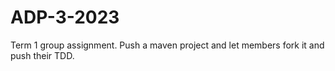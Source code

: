 # ADP-3-2023
Term 1 group assignment. Push a maven project and let members fork it and push their TDD.
